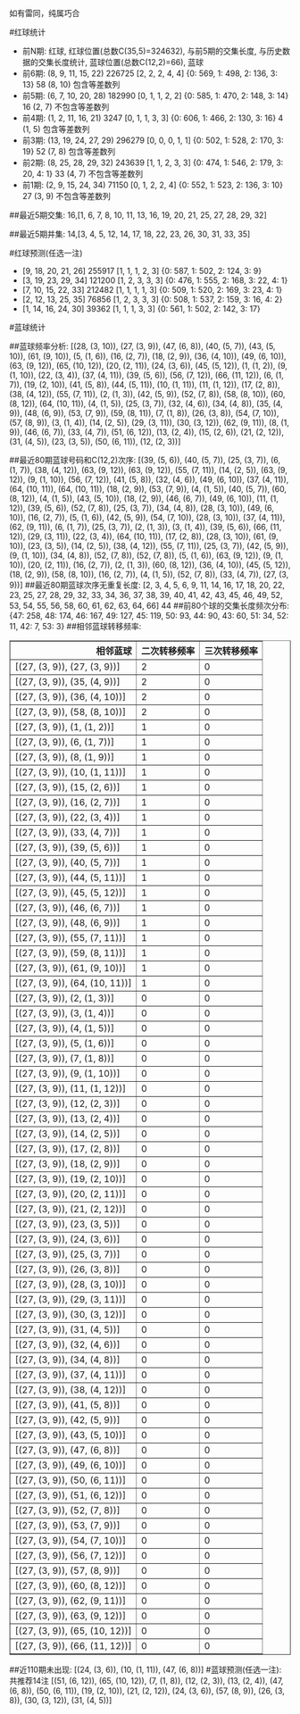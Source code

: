 <!-- 
.. title: 大乐透15054期(2015-05-13)数据分析报告
.. slug: dlott-15054-2015-05-13-report
.. date: 2015-05-14 08:00:00 UTC+08:00
.. tags: Lottery
.. link: 
.. description: 
.. type: text
-->

如有雷同，纯属巧合

<!-- TEASER_END-->

#红球统计

- 前N期: 红球, 红球位置(总数C(35,5)=324632), 与前5期的交集长度, 与历史数据的交集长度统计, 蓝球位置(总数C(12,2)=66), 蓝球
- 前6期: (8, 9, 11, 15, 22) 226725 [2, 2, 2, 4, 4] {0: 569, 1: 498, 2: 136, 3: 13} 58 (8, 10) 包含等差数列
- 前5期: (6, 7, 10, 20, 28) 182990 [0, 1, 1, 2, 2] {0: 585, 1: 470, 2: 148, 3: 14} 16 (2, 7) 不包含等差数列
- 前4期: (1, 2, 11, 16, 21) 3247 [0, 1, 1, 3, 3] {0: 606, 1: 466, 2: 130, 3: 16} 4 (1, 5) 包含等差数列
- 前3期: (13, 19, 24, 27, 29) 296279 [0, 0, 0, 1, 1] {0: 502, 1: 528, 2: 170, 3: 19} 52 (7, 8) 包含等差数列
- 前2期: (8, 25, 28, 29, 32) 243639 [1, 1, 2, 3, 3] {0: 474, 1: 546, 2: 179, 3: 20, 4: 1} 33 (4, 7) 不包含等差数列
- 前1期: (2, 9, 15, 24, 34) 71150 [0, 1, 2, 2, 4] {0: 552, 1: 523, 2: 136, 3: 10} 27 (3, 9) 不包含等差数列

##最近5期交集:
16,[1, 6, 7, 8, 10, 11, 13, 16, 19, 20, 21, 25, 27, 28, 29, 32]

##最近5期并集:
14,[3, 4, 5, 12, 14, 17, 18, 22, 23, 26, 30, 31, 33, 35]

#红球预测(任选一注)

- [9, 18, 20, 21, 26] 255917 [1, 1, 1, 2, 3] {0: 587, 1: 502, 2: 124, 3: 9}
- [3, 19, 23, 29, 34] 121200 [1, 2, 3, 3, 3] {0: 476, 1: 555, 2: 168, 3: 22, 4: 1}
- [7, 10, 15, 22, 33] 212482 [1, 1, 1, 1, 3] {0: 509, 1: 520, 2: 169, 3: 23, 4: 1}
- [2, 12, 13, 25, 35] 76856 [1, 2, 3, 3, 3] {0: 508, 1: 537, 2: 159, 3: 16, 4: 2}
- [1, 14, 16, 24, 30] 39362 [1, 1, 1, 3, 3] {0: 561, 1: 502, 2: 142, 3: 17}

#蓝球统计

##蓝球频率分析:
[(28, (3, 10)), (27, (3, 9)), (47, (6, 8)), (40, (5, 7)), (43, (5, 10)), (61, (9, 10)), (5, (1, 6)), (16, (2, 7)), (18, (2, 9)), (36, (4, 10)), (49, (6, 10)), (63, (9, 12)), (65, (10, 12)), (20, (2, 11)), (24, (3, 6)), (45, (5, 12)), (1, (1, 2)), (9, (1, 10)), (22, (3, 4)), (37, (4, 11)), (39, (5, 6)), (56, (7, 12)), (66, (11, 12)), (6, (1, 7)), (19, (2, 10)), (41, (5, 8)), (44, (5, 11)), (10, (1, 11)), (11, (1, 12)), (17, (2, 8)), (38, (4, 12)), (55, (7, 11)), (2, (1, 3)), (42, (5, 9)), (52, (7, 8)), (58, (8, 10)), (60, (8, 12)), (64, (10, 11)), (4, (1, 5)), (25, (3, 7)), (32, (4, 6)), (34, (4, 8)), (35, (4, 9)), (48, (6, 9)), (53, (7, 9)), (59, (8, 11)), (7, (1, 8)), (26, (3, 8)), (54, (7, 10)), (57, (8, 9)), (3, (1, 4)), (14, (2, 5)), (29, (3, 11)), (30, (3, 12)), (62, (9, 11)), (8, (1, 9)), (46, (6, 7)), (33, (4, 7)), (51, (6, 12)), (13, (2, 4)), (15, (2, 6)), (21, (2, 12)), (31, (4, 5)), (23, (3, 5)), (50, (6, 11)), (12, (2, 3))]

##最近80期蓝球号码和C(12,2)次序:
[(39, (5, 6)), (40, (5, 7)), (25, (3, 7)), (6, (1, 7)), (38, (4, 12)), (63, (9, 12)), (63, (9, 12)), (55, (7, 11)), (14, (2, 5)), (63, (9, 12)), (9, (1, 10)), (56, (7, 12)), (41, (5, 8)), (32, (4, 6)), (49, (6, 10)), (37, (4, 11)), (64, (10, 11)), (64, (10, 11)), (18, (2, 9)), (53, (7, 9)), (4, (1, 5)), (40, (5, 7)), (60, (8, 12)), (4, (1, 5)), (43, (5, 10)), (18, (2, 9)), (46, (6, 7)), (49, (6, 10)), (11, (1, 12)), (39, (5, 6)), (52, (7, 8)), (25, (3, 7)), (34, (4, 8)), (28, (3, 10)), (49, (6, 10)), (16, (2, 7)), (5, (1, 6)), (42, (5, 9)), (54, (7, 10)), (28, (3, 10)), (37, (4, 11)), (62, (9, 11)), (6, (1, 7)), (25, (3, 7)), (2, (1, 3)), (3, (1, 4)), (39, (5, 6)), (66, (11, 12)), (29, (3, 11)), (22, (3, 4)), (64, (10, 11)), (17, (2, 8)), (28, (3, 10)), (61, (9, 10)), (23, (3, 5)), (14, (2, 5)), (38, (4, 12)), (55, (7, 11)), (25, (3, 7)), (42, (5, 9)), (9, (1, 10)), (34, (4, 8)), (52, (7, 8)), (52, (7, 8)), (5, (1, 6)), (63, (9, 12)), (9, (1, 10)), (20, (2, 11)), (16, (2, 7)), (2, (1, 3)), (60, (8, 12)), (36, (4, 10)), (45, (5, 12)), (18, (2, 9)), (58, (8, 10)), (16, (2, 7)), (4, (1, 5)), (52, (7, 8)), (33, (4, 7)), (27, (3, 9))]
##最近80期蓝球次序无重复长度:
[2, 3, 4, 5, 6, 9, 11, 14, 16, 17, 18, 20, 22, 23, 25, 27, 28, 29, 32, 33, 34, 36, 37, 38, 39, 40, 41, 42, 43, 45, 46, 49, 52, 53, 54, 55, 56, 58, 60, 61, 62, 63, 64, 66] 44
##前80个球的交集长度频次分布:
{47: 258, 48: 174, 46: 167, 49: 127, 45: 119, 50: 93, 44: 90, 43: 60, 51: 34, 52: 11, 42: 7, 53: 3}
##相邻蓝球转移频率:
<table border="1" class="table table-striped dataframe">
  <thead>
    <tr style="text-align: right;">
      <th>相邻蓝球</th>
      <th>二次转移频率</th>
      <th>三次转移频率</th>
    </tr>
  </thead>
  <tbody>
    <tr>
      <td>[(27, (3, 9)), (27, (3, 9))]</td>
      <td>2</td>
      <td>0</td>
    </tr>
    <tr>
      <td>[(27, (3, 9)), (35, (4, 9))]</td>
      <td>2</td>
      <td>0</td>
    </tr>
    <tr>
      <td>[(27, (3, 9)), (36, (4, 10))]</td>
      <td>2</td>
      <td>0</td>
    </tr>
    <tr>
      <td>[(27, (3, 9)), (58, (8, 10))]</td>
      <td>2</td>
      <td>0</td>
    </tr>
    <tr>
      <td>[(27, (3, 9)), (1, (1, 2))]</td>
      <td>1</td>
      <td>0</td>
    </tr>
    <tr>
      <td>[(27, (3, 9)), (6, (1, 7))]</td>
      <td>1</td>
      <td>0</td>
    </tr>
    <tr>
      <td>[(27, (3, 9)), (8, (1, 9))]</td>
      <td>1</td>
      <td>0</td>
    </tr>
    <tr>
      <td>[(27, (3, 9)), (10, (1, 11))]</td>
      <td>1</td>
      <td>0</td>
    </tr>
    <tr>
      <td>[(27, (3, 9)), (15, (2, 6))]</td>
      <td>1</td>
      <td>0</td>
    </tr>
    <tr>
      <td>[(27, (3, 9)), (16, (2, 7))]</td>
      <td>1</td>
      <td>0</td>
    </tr>
    <tr>
      <td>[(27, (3, 9)), (22, (3, 4))]</td>
      <td>1</td>
      <td>0</td>
    </tr>
    <tr>
      <td>[(27, (3, 9)), (33, (4, 7))]</td>
      <td>1</td>
      <td>0</td>
    </tr>
    <tr>
      <td>[(27, (3, 9)), (39, (5, 6))]</td>
      <td>1</td>
      <td>0</td>
    </tr>
    <tr>
      <td>[(27, (3, 9)), (40, (5, 7))]</td>
      <td>1</td>
      <td>0</td>
    </tr>
    <tr>
      <td>[(27, (3, 9)), (44, (5, 11))]</td>
      <td>1</td>
      <td>0</td>
    </tr>
    <tr>
      <td>[(27, (3, 9)), (45, (5, 12))]</td>
      <td>1</td>
      <td>0</td>
    </tr>
    <tr>
      <td>[(27, (3, 9)), (46, (6, 7))]</td>
      <td>1</td>
      <td>0</td>
    </tr>
    <tr>
      <td>[(27, (3, 9)), (48, (6, 9))]</td>
      <td>1</td>
      <td>0</td>
    </tr>
    <tr>
      <td>[(27, (3, 9)), (55, (7, 11))]</td>
      <td>1</td>
      <td>0</td>
    </tr>
    <tr>
      <td>[(27, (3, 9)), (59, (8, 11))]</td>
      <td>1</td>
      <td>0</td>
    </tr>
    <tr>
      <td>[(27, (3, 9)), (61, (9, 10))]</td>
      <td>1</td>
      <td>0</td>
    </tr>
    <tr>
      <td>[(27, (3, 9)), (64, (10, 11))]</td>
      <td>1</td>
      <td>0</td>
    </tr>
    <tr>
      <td>[(27, (3, 9)), (2, (1, 3))]</td>
      <td>0</td>
      <td>0</td>
    </tr>
    <tr>
      <td>[(27, (3, 9)), (3, (1, 4))]</td>
      <td>0</td>
      <td>0</td>
    </tr>
    <tr>
      <td>[(27, (3, 9)), (4, (1, 5))]</td>
      <td>0</td>
      <td>0</td>
    </tr>
    <tr>
      <td>[(27, (3, 9)), (5, (1, 6))]</td>
      <td>0</td>
      <td>0</td>
    </tr>
    <tr>
      <td>[(27, (3, 9)), (7, (1, 8))]</td>
      <td>0</td>
      <td>0</td>
    </tr>
    <tr>
      <td>[(27, (3, 9)), (9, (1, 10))]</td>
      <td>0</td>
      <td>0</td>
    </tr>
    <tr>
      <td>[(27, (3, 9)), (11, (1, 12))]</td>
      <td>0</td>
      <td>0</td>
    </tr>
    <tr>
      <td>[(27, (3, 9)), (12, (2, 3))]</td>
      <td>0</td>
      <td>0</td>
    </tr>
    <tr>
      <td>[(27, (3, 9)), (13, (2, 4))]</td>
      <td>0</td>
      <td>0</td>
    </tr>
    <tr>
      <td>[(27, (3, 9)), (14, (2, 5))]</td>
      <td>0</td>
      <td>0</td>
    </tr>
    <tr>
      <td>[(27, (3, 9)), (17, (2, 8))]</td>
      <td>0</td>
      <td>0</td>
    </tr>
    <tr>
      <td>[(27, (3, 9)), (18, (2, 9))]</td>
      <td>0</td>
      <td>0</td>
    </tr>
    <tr>
      <td>[(27, (3, 9)), (19, (2, 10))]</td>
      <td>0</td>
      <td>0</td>
    </tr>
    <tr>
      <td>[(27, (3, 9)), (20, (2, 11))]</td>
      <td>0</td>
      <td>0</td>
    </tr>
    <tr>
      <td>[(27, (3, 9)), (21, (2, 12))]</td>
      <td>0</td>
      <td>0</td>
    </tr>
    <tr>
      <td>[(27, (3, 9)), (23, (3, 5))]</td>
      <td>0</td>
      <td>0</td>
    </tr>
    <tr>
      <td>[(27, (3, 9)), (24, (3, 6))]</td>
      <td>0</td>
      <td>0</td>
    </tr>
    <tr>
      <td>[(27, (3, 9)), (25, (3, 7))]</td>
      <td>0</td>
      <td>0</td>
    </tr>
    <tr>
      <td>[(27, (3, 9)), (26, (3, 8))]</td>
      <td>0</td>
      <td>0</td>
    </tr>
    <tr>
      <td>[(27, (3, 9)), (28, (3, 10))]</td>
      <td>0</td>
      <td>0</td>
    </tr>
    <tr>
      <td>[(27, (3, 9)), (29, (3, 11))]</td>
      <td>0</td>
      <td>0</td>
    </tr>
    <tr>
      <td>[(27, (3, 9)), (30, (3, 12))]</td>
      <td>0</td>
      <td>0</td>
    </tr>
    <tr>
      <td>[(27, (3, 9)), (31, (4, 5))]</td>
      <td>0</td>
      <td>0</td>
    </tr>
    <tr>
      <td>[(27, (3, 9)), (32, (4, 6))]</td>
      <td>0</td>
      <td>0</td>
    </tr>
    <tr>
      <td>[(27, (3, 9)), (34, (4, 8))]</td>
      <td>0</td>
      <td>0</td>
    </tr>
    <tr>
      <td>[(27, (3, 9)), (37, (4, 11))]</td>
      <td>0</td>
      <td>0</td>
    </tr>
    <tr>
      <td>[(27, (3, 9)), (38, (4, 12))]</td>
      <td>0</td>
      <td>0</td>
    </tr>
    <tr>
      <td>[(27, (3, 9)), (41, (5, 8))]</td>
      <td>0</td>
      <td>0</td>
    </tr>
    <tr>
      <td>[(27, (3, 9)), (42, (5, 9))]</td>
      <td>0</td>
      <td>0</td>
    </tr>
    <tr>
      <td>[(27, (3, 9)), (43, (5, 10))]</td>
      <td>0</td>
      <td>0</td>
    </tr>
    <tr>
      <td>[(27, (3, 9)), (47, (6, 8))]</td>
      <td>0</td>
      <td>0</td>
    </tr>
    <tr>
      <td>[(27, (3, 9)), (49, (6, 10))]</td>
      <td>0</td>
      <td>0</td>
    </tr>
    <tr>
      <td>[(27, (3, 9)), (50, (6, 11))]</td>
      <td>0</td>
      <td>0</td>
    </tr>
    <tr>
      <td>[(27, (3, 9)), (51, (6, 12))]</td>
      <td>0</td>
      <td>0</td>
    </tr>
    <tr>
      <td>[(27, (3, 9)), (52, (7, 8))]</td>
      <td>0</td>
      <td>0</td>
    </tr>
    <tr>
      <td>[(27, (3, 9)), (53, (7, 9))]</td>
      <td>0</td>
      <td>0</td>
    </tr>
    <tr>
      <td>[(27, (3, 9)), (54, (7, 10))]</td>
      <td>0</td>
      <td>0</td>
    </tr>
    <tr>
      <td>[(27, (3, 9)), (56, (7, 12))]</td>
      <td>0</td>
      <td>0</td>
    </tr>
    <tr>
      <td>[(27, (3, 9)), (57, (8, 9))]</td>
      <td>0</td>
      <td>0</td>
    </tr>
    <tr>
      <td>[(27, (3, 9)), (60, (8, 12))]</td>
      <td>0</td>
      <td>0</td>
    </tr>
    <tr>
      <td>[(27, (3, 9)), (62, (9, 11))]</td>
      <td>0</td>
      <td>0</td>
    </tr>
    <tr>
      <td>[(27, (3, 9)), (63, (9, 12))]</td>
      <td>0</td>
      <td>0</td>
    </tr>
    <tr>
      <td>[(27, (3, 9)), (65, (10, 12))]</td>
      <td>0</td>
      <td>0</td>
    </tr>
    <tr>
      <td>[(27, (3, 9)), (66, (11, 12))]</td>
      <td>0</td>
      <td>0</td>
    </tr>
  </tbody>
</table>
##近110期未出现:
[(24, (3, 6)), (10, (1, 11)), (47, (6, 8))]
#蓝球预测(任选一注):
共推荐14注
[(51, (6, 12)), (65, (10, 12)), (7, (1, 8)), (12, (2, 3)), (13, (2, 4)), (47, (6, 8)), (50, (6, 11)), (19, (2, 10)), (21, (2, 12)), (24, (3, 6)), (57, (8, 9)), (26, (3, 8)), (30, (3, 12)), (31, (4, 5))]


